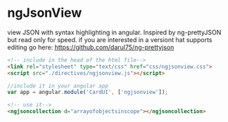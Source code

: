 # ngJsonView
view JSON with syntax highlighting in angular. Inspired by ng-prettyJSON but read only for speed.
if you are interested in a versiont hat supports editing go here: https://github.com/darul75/ng-prettyjson

```html
<!-- include in the head of the html file-->
<link rel="stylesheet" type="text/css" href="css/ngjsonview.css">
<script src="./directives/ngjsonview.js"></script>
```

```javascript
//include it in your angular app
var app = angular.module('CardUI', ['ngjsonview']);
```

```html
<!-- use it-->
<ngjsoncollection d="arrayofobjectsinscope"></ngjsoncollection>
```